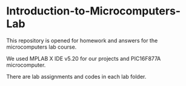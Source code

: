 # Introduction-to-Microcomputers-Lab
This repository is opened for homework and answers for the microcomputers lab course.

We used MPLAB X IDE v5.20 for our projects and PIC16F877A microcomputer.

There are lab assignments and codes in each lab folder.
